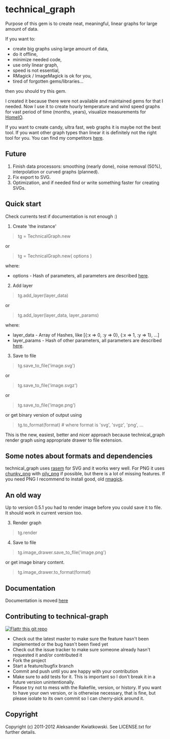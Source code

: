 technical_graph
===============

Purpose of this gem is to create neat, meaningful, linear graphs for large amount of data.

If you want to:

* create big graphs using large amount of data,
* do it offline,
* minimize needed code,
* use only linear graph,
* speed is not essential,
* RMagick / ImageMagick is ok for you,
* tired of forgotten gems/libraries...

then you should try this gem.

I created it because there were not available and maintained gems for that I needed. Now I use it to create hourly
temperature and wind speed graphs for vast period of time (months, years), visualize measurements for [HomeIO](https://github.com/akwiatkowski/HomeIO).

If you want to create candy, ultra fast, web graphs it is maybe not the best tool. If you want other graph types than linear it
is definitely not the right tool for you. You can find my competitors [here](https://www.ruby-toolbox.com/categories/graphing).

Future
------

1. Finish data processors: smoothing (nearly done), noise removal (50%), interpolation or curved graphs (planned).
2. Fix export to SVG.
3. Optimization, and if needed find or write something faster for creating SVGs.


Quick start
-----------

Check currents test if documentation is not enough :)

1. Create 'the instance'

> tg = TechnicalGraph.new

or

> tg = TechnicalGraph.new( options )

where:

* options - Hash of parameters, all parameters are described [here](https://github.com/akwiatkowski/technical_graph/blob/master/DOCUMENTATION.textile).

2. Add layer

> tg.add_layer(layer_data)

or

> tg.add_layer(layer_data, layer_params)

where:

* layer_data - Array of Hashes, like [{:x => 0, :y => 0}, {:x => 1, :y => 1}, ...]
* layer_params - Hash of other parameters, all parameters are described [here](https://github.com/akwiatkowski/technical_graph/blob/master/DOCUMENTATION.textile).

3. Save to file

> tg.save_to_file('image.svg')

or

> tg.save_to_file('image.svgz')

or

> tg.save_to_file('image.png')


or get binary version of output using

> tg.to_format(format) # where format is 'svg', 'svgz', 'png', ...


This is the new, easiest, better and nicer approach because technical_graph render graph
using appropriate drawer to file extension.


Some notes about formats and dependencies
-----------------------------------------

technical_graph uses [rasem](https://github.com/aseldawy/rasem) for SVG and it works wery well.
For PNG it uses [chunky_png](https://github.com/wvanbergen/chunky_png) with [oily_png](https://github.com/wvanbergen/oily_png)
if possible, but there is a lot of missing features. If you need PNG I recommend to install
good, old [rmagick](https://github.com/rmagick/rmagick).


An old way
-------------

Up to version 0.5.1 you had to render image before you could save it to file. It should work in current version too.

3. Render graph

> tg.render

4. Save to file

> tg.image_drawer.save_to_file('image.png')

or get image binary content.

> tg.image_drawer.to_format(format)




Documentation
-------------

Documentation is moved [here](https://github.com/akwiatkowski/technical_graph/blob/master/DOCUMENTATION.textile)


Contributing to technical-graph
-------------------------------

[![Flattr this git repo](http://api.flattr.com/button/flattr-badge-large.png)](https://flattr.com/submit/auto?user_id=bobik314&url=https://github.com/akwiatkowski/technical_graph&title=technical_graph&language=en_GB&tags=github&category=software)

* Check out the latest master to make sure the feature hasn't been implemented or the bug hasn't been fixed yet
* Check out the issue tracker to make sure someone already hasn't requested it and/or contributed it
* Fork the project
* Start a feature/bugfix branch
* Commit and push until you are happy with your contribution
* Make sure to add tests for it. This is important so I don't break it in a future version unintentionally.
* Please try not to mess with the Rakefile, version, or history. If you want to have your own version, or is otherwise necessary, that is fine, but please isolate to its own commit so I can cherry-pick around it.


Copyright
---------

Copyright (c) 2011-2012 Aleksander Kwiatkowski. See LICENSE.txt for
further details.

